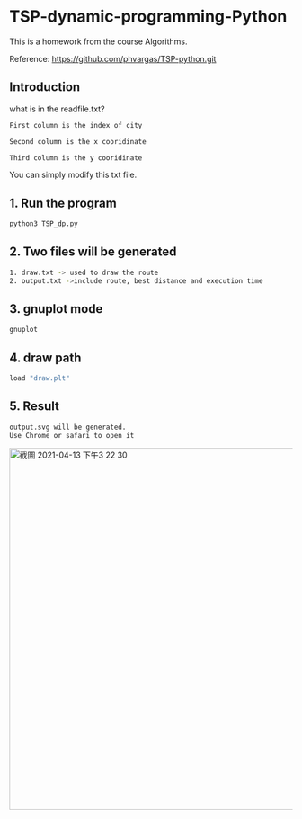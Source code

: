 # TSP-dynamic-programming-Python
This is a homework from the course Algorithms.

Reference: https://github.com/phvargas/TSP-python.git

## Introduction
what is in the readfile.txt?

```bash
First column is the index of city

Second column is the x cooridinate

Third column is the y cooridinate
```
You can simply modify this txt file.
## 1. Run the program
```python
python3 TSP_dp.py
```
## 2. Two files will be generated
```bash
1. draw.txt -> used to draw the route
2. output.txt ->include route, best distance and execution time
```
## 3. gnuplot mode
```bash
gnuplot
```
## 4. draw path 
```bash
load "draw.plt"
```
## 5. Result
```bash
output.svg will be generated.
Use Chrome or safari to open it
```
<img width="644" alt="截圖 2021-04-13 下午3 22 30" src="https://user-images.githubusercontent.com/73986032/114512806-13f29c80-9c6c-11eb-949f-16cfa0450799.png">


